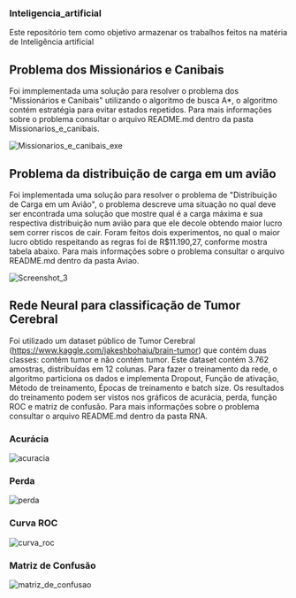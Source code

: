 ### Inteligencia_artificial
Este repositório tem como objetivo armazenar os trabalhos feitos na matéria de Inteligência artificial


## Problema dos Missionários e Canibais
Foi immplementada uma solução para resolver o problema dos "Missionários e Canibais" utilizando o algoritmo de busca A*, o algoritmo
contém estratégia para evitar estados repetidos. Para mais informações sobre o problema consultar o arquivo README.md dentro da 
pasta Missionarios_e_canibais.

![Missionarios_e_canibais_exe](https://user-images.githubusercontent.com/95611970/187542006-5acc191e-2dd9-447a-88fb-8c64f7a0baa4.jpg)

## Problema da distribuição de carga em um avião
Foi implementada uma solução para resolver o problema de "Distribuição de Carga em um Avião", o problema descreve uma situação no
qual deve ser encontrada uma solução que mostre qual é a carga máxima e sua respectiva distribuição num avião para que ele decole 
obtendo maior lucro sem correr riscos de cair. Foram feitos dois experimentos, no qual o maior lucro obtido respeitando as regras
foi de R$11.190,27, conforme mostra tabela abaixo. Para mais informações sobre o problema consultar o arquivo README.md dentro da 
pasta Aviao. <br />

![Screenshot_3](https://user-images.githubusercontent.com/95611970/187549074-f762cdac-2bf8-4132-9ae6-a40c41fd8d0d.jpg)

## Rede Neural para classificação de Tumor Cerebral
Foi utilizado um dataset público de Tumor Cerebral (https://www.kaggle.com/jakeshbohaju/brain-tumor) que contém duas classes: contém 
tumor e não contém tumor. Este dataset contém 3.762 amostras, distribuídas em 12 colunas. Para fazer o treinamento da rede, o algoritmo
particiona os dados e implementa Dropout, Função de ativação, Método de treinamento, Épocas de treinamento e batch size. Os resultados 
do treinamento podem ser vistos nos gráficos de acurácia, perda, função ROC e matriz de confusão. Para mais informações sobre o problema 
consultar o arquivo README.md dentro da pasta RNA. <br />

### Acurácia
![acuracia](https://user-images.githubusercontent.com/95611970/187555140-f8615837-b352-44a1-bbea-4d8d8808c1cd.jpg)

### Perda
![perda](https://user-images.githubusercontent.com/95611970/187555162-0bdab575-a2b6-4612-8aa5-04dee66ab220.jpg)

### Curva ROC
![curva_roc](https://user-images.githubusercontent.com/95611970/187555175-11dc35be-9d4a-46c2-bc35-9b93763f8ff1.jpg)

### Matriz de Confusão
![matriz_de_confusao](https://user-images.githubusercontent.com/95611970/187555194-07ecea72-3005-4499-b975-9ca881a5050e.jpg)




